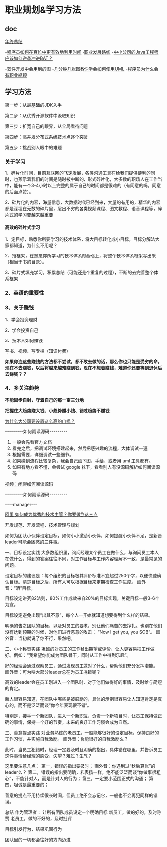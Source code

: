 # 职业规划&学习方法

## doc
[年终总结](https://mp.weixin.qq.com/s/wDU8mEaeNx.2x0hQWxZOqwQ)

-[程序员如何在百忙中更有效地利用时间](https://blog.battcn.com/2018/07/03/other/reasonable-use-of-time/)
-[职业发展路线](https://mp.weixin.qq.com/s/xUJDzRax_TQ0pYiCIFhxSw)
-[中小公司的Java工程师应该如何逆袭冲进BAT？](https://mp.weixin.qq.com/s/tTF4ITWc1BXPZtBKqmwx3g)

-[软件开发中会用到的图](https://mp.weixin.qq.com/s/TRkj4OiPNMWH8x1Qi4fh_g)
-[几分钟几张图教你学会如何使用UML](https://mp.weixin.qq.com/s/2SfqdYyHSJSLCH1TdBIb3A)
-[程序员为什么会有职业瓶颈](http://www.cnblogs.com/jajian/p/10325884.html)

## 学习方法

第一步：从最基础的JDK入手

第二步：从优秀开源软件中汲取知识

第三步：扩宽自己的眼界，从全局看待问题

第四步：高并发分布式系统技术点逐个突破

第五步：挑战别人眼中的难题

### 关于学习

1、碎片化时间，目前互联网的飞速发展，各类沟通工具在给我们提供便利的同时，也预示着我们的时间是随时被中断的，形式碎片化，大多数的职场人在工作当中，能有一个3-4小时以上完整的属于自己的时间都是很难的（有同意的吗，同意的后面点赞）。
       
2、碎片化的内容，海量信息，大数据时代已经到来，大量的有用的，精华的内容都是深埋在无数的碎片里，层出不穷的各类视频课程、图文教程、语音课程等，碎片式的学习变越来越重要

#### 高效的碎片式学习

1、定目标，熟悉你所要学习的技术体系，将大目标转化成小目标，目标分解法大家都知道，为什么不用呢？

2、搭框架，在熟悉你所学习的技术体系的基础上，将整个技术体系框架写出来（相当于书的目录）。

3、碎片式填充学习，积累总结（可能还是个重复的过程），不断的去完善整个体系框架

### 2、英语的重要性

### 3、关于赚钱

1、学会投资理财

2、学会投资自己

3、技术人如何赚钱

写书、视频、写专栏（知识付费）

**如果你连这些赚钱的方法都不尝试，都不敢去做的话，那么你也只能是受穷的命。现在不去赚钱，以后将越来越难赚到钱，现在不想着赚钱，难道你还要等到退休后去赚钱？？**

### 4、多关注趋势
**不能固步自封，守着自己的那一亩三分地**

**把握住大趋势赚大钱、小趋势赚小钱、错过趋势不赚钱**

[为什么大公司要设置这么高的门槛？](https://mp.weixin.qq.com/s/YBOtHuVaES7N6BV-9znh7A)

---------如何阅读源码---------

1. 一般会先看官方文档
2. 看完之后，把调试环境搭建起来，然后把感兴趣的流程，大体调试一遍
3. 根据需要，详细调试一些细节。
4. 如果碰到流程比较复杂，我会自己画下图，手绘，或者用 uml 工具都有。
5. 如果有地方看不懂，会尝试 google 找下，看看别人有没源码解析如何阅读源码

[视频：闲聊如何阅读源码](http://www.iocoder.cn/Architecture/how-to-read-source-code/)


---------如何阅读源码---------

----manager---

[阿里 如何成为优秀的技术主管？你要做到这三点](https://mp.weixin.qq.com/s/0LVj1IcWMWAuUeY6U7r4hg)

开发规范、开发流程、技术管理与规划

如何为团队小伙伴设定目标，如何小小激励小伙伴，如何提醒小伙伴不足，是新晋leader可能会困惑的三件事。
 
一、目标设定实践
大多数组织里，询问经理某个员工在做什么，与询问员工本人在做什么，得到的答案往往不同，对工作目标与工作内容理解不一致，是最常见的问题。

设定目标的建议是：每个组织的目标极其评价标准不宜超过250个字，以便快速确认目标。清楚目标之后，所有人可以根据目标来定期检查工作进度。
画外音：“晒”目标。

目标设定讲究82法则，80%工作成效来自20%的目标实现，关键目标一般3-6个为宜。

目标设定避免出现“出其不意”，每个人一开始就知道想要得到什么样的结果。

明确的告之团队的目标，以及对员工的要求，别让他们痛苦的去挣扎。也别在他们没有达到预期的时候，对他们进行恶意的攻击：
“Now I get you, you SOB”。
画外音：当初就说了你不行，果然吧。
  
二、小小称赞实践
坦诚的对员工的工作给出期望或评价，让人更容易把工作做好。例如：“我希望你能成为团队骨干，同时从工作中得到乐趣”。

好的经理会通过观察员工，通过发现员工做对了什么，帮助他们充分发挥潜能。
画外音：可为啥大部分leader总在为员工挑错呢？

高效的leader会在员工刚进入一个团队时，对于他们做得好的事情，及时给与简短的肯定。

新人很容易知道，在团队中哪些是被鼓励的，具体的示例很容易让人知道肯定是真心的，而不是泛泛而谈“你今年表现很不错”。

特别是，接手一个新团队，进入一个新职位，负责一个新项目时，让员工保持做正确的事情，保持一个好的节奏，未来的良好工作习惯会成为自然。
 
三、善意提点实践
对业务熟练的老员工，一般能够很好的设定目标，保持良好的工作习惯，并实施自我激励。
画外音：你能很好的自我激励么？

此时，当员工犯错时，经理一定要及时且明确的指出，具体错在哪里，并告诉员工这件事情给经理的感受，失望？难过？生气？

这里要注意几点：
第一，错误的指出要及时；
画外音：你遇到过“秋后算账”的leader么？
第二，错误的指出要明确，和表扬一样，绝不能泛泛而谈“你做事很粗心”，不能针对人，而是针对人的行为；
第三，一定要小范围正式的沟通；
第四，坦诚是最重要的；

善意的提点不用持续很长时间，但员工绝不会忘记它，一般也不会再犯同样的错误。
 
总结
作为管理者：
让所有团队成员设定一个明确目标
新员工，做的好的，及时称赞
老员工，做的不好的，及时批评

目标引发行为，结果巩固行为

团队里的一切都会往好的方向迈进